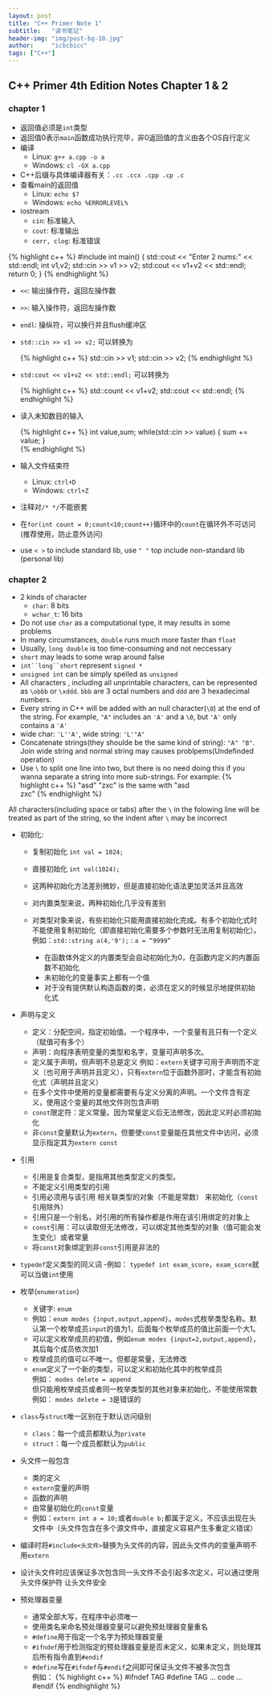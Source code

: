```yaml
---
layout: post
title: "C++ Primer Note 1"
subtitle:   "读书笔记"
header-img: "img/post-bg-10.jpg"
author:     "icbcbicc"
tags: ["C++"]
---
```


## C++ Primer 4th Edition Notes Chapter 1 & 2

### chapter 1

- 返回值必须是`int`类型
- 返回值0表示`main`函数成功执行完毕，非0返回值的含义由各个OS自行定义
- 编译
	- Linux: `g++ a.cpp -o a`
	- Windows: `cl -GX a.cpp`
- C++后缀与具体编译器有关：`.cc .ccx .cpp .cp .c`
- 查看main的返回值
	- Linux: `echo $?`
	- Windows: `echo %ERRORLEVEL%`
- iostream
	- `cin`: 标准输入
	- `cout`: 标准输出
	- `cerr, clog`: 标准错误

{% highlight c++ %}
#include<iostream>
int main()
{
	std::cout << "Enter 2 nums:" << std::endl;
    int v1,v2;
    std::cin >> v1 >> v2;
    std:cout << v1+v2 << std::endl;
    return 0;
}
{% endhighlight %}

- `<<`: 输出操作符，返回左操作数
- `>>`: 输入操作符，返回左操作数
- `endl`: 操纵符，可以换行并且flush缓冲区
- `std::cin >> v1 >> v2;`
    可以转换为

    {% highlight c++ %}
    std::cin >> v1;
    std::cin >> v2;
	{% endhighlight %}

- `std:cout << v1+v2 << std::endl;`
可以转换为

    {% highlight c++ %}
    std::count << v1+v2;
    std::cout << std::endl;
    {% endhighlight %}

- 读入未知数目的输入

    {% highlight c++ %}
    int value,sum;
    while(std::cin >> value)
    {
    	sum += value;
    }   
	{% endhighlight %}

- 输入文件结束符
	- Linux: `ctrl+D`
	- Windows: `ctrl+Z`

- 注释对`/* */`不能嵌套
- 在`for(int count = 0;count<10;count++)`循环中的`count`在循环外不可访问(推荐使用，防止意外访问)
-  use `< >` to include standard lib, use `" "` top include non-standard lib (personal lib)

### chapter 2

- 2 kinds of character
    -  `char`: 8 bits
    - `wchar_t`: 16 bits
- Do not use `char` as a computational type, it may results in some problems
- In many circumstances, `double` runs much more faster than `float`
- Usually, `long double` is too time-consuming and not neccessary
- `short` may leads to some wrap around false
- `int``long``short` represent `signed *`
- `unsigned int` can be simply spelled as `unsigned`
- All characters , including all unprintable characters, can be represented as `\obbb` or `\xddd`. `bbb` are 3 octal numbers and `ddd` are 3 hexadecimal numbers.
-  Every string in C++ will be added with an null character(`\0`) at the end of the string. For example, `"A"` includes an `'A'` and a `\0`, but `'A'` only contains a `'A'`
- wide char: `'L''A'`, wide string: `'L'"A"`
- Concatenate strings(they shoulde be the same kind of string): `"A" "B"`. Join wide string and normal string may causes problpems(Undefinded operation)
- Use `\` to split one line into two, but there is no need doing this if you wanna separate a string into more sub-strings. For example:
{% highlight c++ %}
"asd"
"zxc"
is the same with
"asd \
zxc"
{% endhighlight %}

All characters(including space or tabs) after the `\` in the folowing line will be treated as part of the string, so the indent after `\` may be incorrect

- 初始化:
    - 复制初始化 `int val = 1024;`
    - 直接初始化 `int val(1024);`
    - 这两种初始化方法差别微妙，但是直接初始化语法更加灵活并且高效
    - 对内置类型来说，两种初始化几乎没有差别

  - 对类型对象来说，有些初始化只能用直接初始化完成。有多个初始化式时不能使用复制初始化（即直接初始化需要多个参数时无法用复制初始化）。
    例如：`std::string a(4,'9');` : `a = “9999”`
    - 在函数体外定义的内置类型会自动初始化为0，在函数内定义的内置函数不初始化
    - 未初始化的变量事实上都有一个值
    - 对于没有提供默认构造函数的类，必须在定义的时候显示地提供初始化式
- 声明与定义
    - 定义：分配空间，指定初始值。一个程序中，一个变量有且只有一个定义（赋值可有多个）
    - 声明：向程序表明变量的类型和名字，变量可声明多次。
    - 定义属于声明，但声明不总是定义 
    例如：`extern`关键字可用于声明而不定义（也可用于声明并且定义），只有`extern`位于函数外部时，才能含有初始化式（声明并且定义）
    - 在多个文件中使用的变量都需要有与定义分离的声明。一个文件含有定义，使用这个变量的其他文件则包含声明
    - `const`限定符：定义常量。因为常量定义后无法修改，因此定义时必须初始化
    - 非`const`变量默认为`extern`，但要使`const`变量能在其他文件中访问，必须显示指定其为`extern const`
- 引用
    - 引用是复合类型，是指用其他类型定义的类型。
    - 不能定义引用类型的引用
    - 引用必须用与该引用 相关联类型的对象（不能是常数） 来初始化（`const`引用除外）
    - 引用只是一个别名，对引用的所有操作都是作用在该引用绑定的对象上
    - `const`引用：可以读取但无法修改，可以绑定其他类型的对象（值可能会发生变化）或者常量
    - 将`const`对象绑定到非`const`引用是非法的


- `typedef`定义类型的同义词
    -例如： `typedef int exam_score`，`exam_score`就可以当做`int`使用

- 枚举(`enumeration`)
    - 关键字: `enum`
    - 例如：`enum modes {input,output,append}`。`modes`式枚举类型名称。默认第一个枚举成员`input`的值为1，后面每个枚举成员的值比前面一个大1。
    - 可以定义枚举成员的初值，例如`enum modes {input=2,output,append}`，其后每个成员依次加1
    - 枚举成员的值可以不唯一。但都是常量，无法修改
    - `enum`定义了一个新的类型，可以定义和初始化其中的枚举成员<br>
    例如： `modes delete = append`<br>
    但只能用枚举成员或者同一枚举类型的其他对象来初始化，不能使用常数<br>
    例如： `modes delete = 3`是错误的

- `class`与`struct`唯一区别在于默认访问级别
    - `class`：每一个成员都默认为`private`
    - `struct`：每一个成员都默认为`public`

- 头文件一般包含
    - 类的定义
    - `extern`变量的声明
    - 函数的声明
    - 由常量初始化的`const`变量
    - 例如：`extern int a = 10;`或者`double b;`都属于定义，不应该出现在头文件中（头文件包含在多个源文件中，直接定义容易产生多重定义错误）
- 编译时将`#include<头文件>`替换为头文件的内容，因此头文件内的变量声明不用`extern`

- 设计头文件时应该保证多次包含同一头文件不会引起多次定义，可以通过使用 头文件保护符 让头文件安全

- 预处理器变量
    - 通常全部大写，在程序中必须唯一
    - 使用类名来命名预处理器变量可以避免预处理器变量重名
    - `#define`用于指定一个名字为预处理器变量
    - `#ifndef`用于检测指定的预处理器变量是否未定义，如果未定义，则处理其后所有指令直到`#endif`
    - `#define`写在`#ifndef`与`#endif`之间即可保证头文件不被多次包含
<br>例如：
{% highlight c++ %}
#ifndef TAG
#define TAG
... code ...
#endif
{% endhighlight %}
